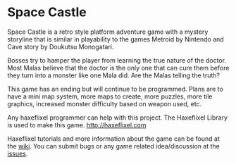 # Space Castle
Space Castle is a retro style platform adventure game with a mystery storyline that is similar in playability to the games Metroid by Nintendo and Cave story by Doukutsu Monogatari.

Bosses try to hamper the player from learning the true nature of the doctor. Most Malas believe that the doctor is the only one that can cure them before they turn into a monster like one Mala did. Are the Malas telling the truth?

This game has an ending but will continue to be programmed. Plans are to have a mini map system, more maps to create, more puzzles, more tile graphics, increased monster difficulty based on weapon used, etc.

Any haxeflixel programmer can help with this project. The Haxeflixel Library is used to make this game. http://haxeflixel.com

Haxeflixel tutorials and more information about the game can be found at the [wiki](https://github.com/galoyo/SpaceCastle/wiki). You can submit bugs or any game related idea/discussion at the [issues](https://github.com/galoyo/SpaceCastle/issues). 

